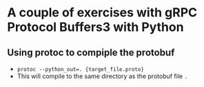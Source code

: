 # A couple of exercises with gRPC Protocol Buffers3 with Python

## Using protoc to compiple the protobuf
- `protoc --python_out=. {target_file.proto}`
 - This will compile to the same directory as the protobuf file `.`